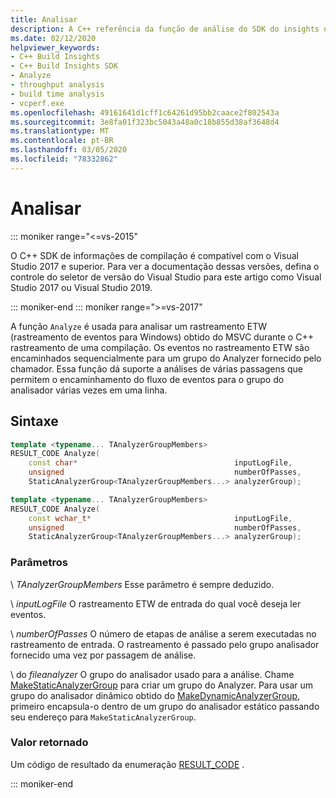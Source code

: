 ```yaml
---
title: Analisar
description: A C++ referência da função de análise do SDK do insights do Build.
ms.date: 02/12/2020
helpviewer_keywords:
- C++ Build Insights
- C++ Build Insights SDK
- Analyze
- throughput analysis
- build time analysis
- vcperf.exe
ms.openlocfilehash: 49161641d1cff1c64261d95bb2caace2f802543a
ms.sourcegitcommit: 3e8fa01f323bc5043a48a0c18b855d38af3648d4
ms.translationtype: MT
ms.contentlocale: pt-BR
ms.lasthandoff: 03/05/2020
ms.locfileid: "78332862"
---
```

# <a name="analyze"></a>Analisar

::: moniker range="<=vs-2015"

O C++ SDK de informações de compilação é compatível com o Visual Studio 2017 e superior. Para ver a documentação dessas versões, defina o controle do seletor de versão do Visual Studio para este artigo como Visual Studio 2017 ou Visual Studio 2019.

::: moniker-end
::: moniker range=">=vs-2017"

A função `Analyze` é usada para analisar um rastreamento ETW (rastreamento de eventos para Windows) obtido do MSVC durante o C++ rastreamento de uma compilação. Os eventos no rastreamento ETW são encaminhados sequencialmente para um grupo do Analyzer fornecido pelo chamador. Essa função dá suporte a análises de várias passagens que permitem o encaminhamento do fluxo de eventos para o grupo do analisador várias vezes em uma linha.

## <a name="syntax"></a>Sintaxe

```cpp
template <typename... TAnalyzerGroupMembers>
RESULT_CODE Analyze(
    const char*                                   inputLogFile,
    unsigned                                      numberOfPasses,
    StaticAnalyzerGroup<TAnalyzerGroupMembers...> analyzerGroup);

template <typename... TAnalyzerGroupMembers>
RESULT_CODE Analyze(
    const wchar_t*                                inputLogFile,
    unsigned                                      numberOfPasses,
    StaticAnalyzerGroup<TAnalyzerGroupMembers...> analyzerGroup);
```

### <a name="parameters"></a>Parâmetros

\ *TAnalyzerGroupMembers*
Esse parâmetro é sempre deduzido.

\ *inputLogFile*
O rastreamento ETW de entrada do qual você deseja ler eventos.

\ *numberOfPasses*
O número de etapas de análise a serem executadas no rastreamento de entrada. O rastreamento é passado pelo grupo analisador fornecido uma vez por passagem de análise.

\ do *fileanalyzer*
O grupo do analisador usado para a análise. Chame [MakeStaticAnalyzerGroup](make-static-analyzer-group.md) para criar um grupo do Analyzer. Para usar um grupo do analisador dinâmico obtido do [MakeDynamicAnalyzerGroup](make-dynamic-analyzer-group.md), primeiro encapsula-o dentro de um grupo do analisador estático passando seu endereço para `MakeStaticAnalyzerGroup`.

### <a name="return-value"></a>Valor retornado

Um código de resultado da enumeração [RESULT_CODE](../other-types/result-code-enum.md) .

::: moniker-end
